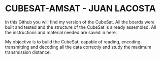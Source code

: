 # CUBESAT-AMSAT - JUAN LACOSTA
In this Github you will find my version of the CubeSat.
All the boards were built and tested and the structure of the CubeSat is already assembled. All the instructions and material needed are saved in here. 

My objective is to build the CubeSat, capable of reading, encoding, transmitting and decoding all the data correctly and study the maximum transmission distance.

